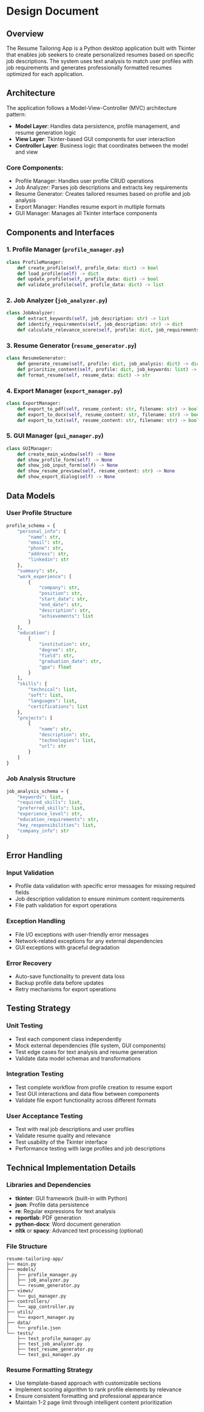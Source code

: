 # Design Document

## Overview

The Resume Tailoring App is a Python desktop application built with Tkinter that enables job seekers to create personalized resumes based on specific job descriptions. The system uses text analysis to match user profiles with job requirements and generates professionally formatted resumes optimized for each application.

## Architecture

The application follows a Model-View-Controller (MVC) architecture pattern:

- **Model Layer**: Handles data persistence, profile management, and resume generation logic
- **View Layer**: Tkinter-based GUI components for user interaction
- **Controller Layer**: Business logic that coordinates between the model and view

### Core Components:
- Profile Manager: Handles user profile CRUD operations
- Job Analyzer: Parses job descriptions and extracts key requirements
- Resume Generator: Creates tailored resumes based on profile and job analysis
- Export Manager: Handles resume export in multiple formats
- GUI Manager: Manages all Tkinter interface components

## Components and Interfaces

### 1. Profile Manager (`profile_manager.py`)
```python
class ProfileManager:
    def create_profile(self, profile_data: dict) -> bool
    def load_profile(self) -> dict
    def update_profile(self, profile_data: dict) -> bool
    def validate_profile(self, profile_data: dict) -> list
```

### 2. Job Analyzer (`job_analyzer.py`)
```python
class JobAnalyzer:
    def extract_keywords(self, job_description: str) -> list
    def identify_requirements(self, job_description: str) -> dict
    def calculate_relevance_score(self, profile: dict, job_requirements: dict) -> float
```

### 3. Resume Generator (`resume_generator.py`)
```python
class ResumeGenerator:
    def generate_resume(self, profile: dict, job_analysis: dict) -> dict
    def prioritize_content(self, profile: dict, job_keywords: list) -> dict
    def format_resume(self, resume_data: dict) -> str
```

### 4. Export Manager (`export_manager.py`)
```python
class ExportManager:
    def export_to_pdf(self, resume_content: str, filename: str) -> bool
    def export_to_docx(self, resume_content: str, filename: str) -> bool
    def export_to_txt(self, resume_content: str, filename: str) -> bool
```

### 5. GUI Manager (`gui_manager.py`)
```python
class GUIManager:
    def create_main_window(self) -> None
    def show_profile_form(self) -> None
    def show_job_input_form(self) -> None
    def show_resume_preview(self, resume_content: str) -> None
    def show_export_dialog(self) -> None
```

## Data Models

### User Profile Structure
```python
profile_schema = {
    "personal_info": {
        "name": str,
        "email": str,
        "phone": str,
        "address": str,
        "linkedin": str
    },
    "summary": str,
    "work_experience": [
        {
            "company": str,
            "position": str,
            "start_date": str,
            "end_date": str,
            "description": str,
            "achievements": list
        }
    ],
    "education": [
        {
            "institution": str,
            "degree": str,
            "field": str,
            "graduation_date": str,
            "gpa": float
        }
    ],
    "skills": {
        "technical": list,
        "soft": list,
        "languages": list,
        "certifications": list
    },
    "projects": [
        {
            "name": str,
            "description": str,
            "technologies": list,
            "url": str
        }
    ]
}
```

### Job Analysis Structure
```python
job_analysis_schema = {
    "keywords": list,
    "required_skills": list,
    "preferred_skills": list,
    "experience_level": str,
    "education_requirements": str,
    "key_responsibilities": list,
    "company_info": str
}
```

## Error Handling

### Input Validation
- Profile data validation with specific error messages for missing required fields
- Job description validation to ensure minimum content requirements
- File path validation for export operations

### Exception Handling
- File I/O exceptions with user-friendly error messages
- Network-related exceptions for any external dependencies
- GUI exceptions with graceful degradation

### Error Recovery
- Auto-save functionality to prevent data loss
- Backup profile data before updates
- Retry mechanisms for export operations

## Testing Strategy

### Unit Testing
- Test each component class independently
- Mock external dependencies (file system, GUI components)
- Test edge cases for text analysis and resume generation
- Validate data model schemas and transformations

### Integration Testing
- Test complete workflow from profile creation to resume export
- Test GUI interactions and data flow between components
- Validate file export functionality across different formats

### User Acceptance Testing
- Test with real job descriptions and user profiles
- Validate resume quality and relevance
- Test usability of the Tkinter interface
- Performance testing with large profiles and job descriptions

## Technical Implementation Details

### Libraries and Dependencies
- **tkinter**: GUI framework (built-in with Python)
- **json**: Profile data persistence
- **re**: Regular expressions for text analysis
- **reportlab**: PDF generation
- **python-docx**: Word document generation
- **nltk** or **spacy**: Advanced text processing (optional)

### File Structure
```
resume-tailoring-app/
├── main.py
├── models/
│   ├── profile_manager.py
│   ├── job_analyzer.py
│   └── resume_generator.py
├── views/
│   └── gui_manager.py
├── controllers/
│   └── app_controller.py
├── utils/
│   └── export_manager.py
├── data/
│   └── profile.json
└── tests/
    ├── test_profile_manager.py
    ├── test_job_analyzer.py
    ├── test_resume_generator.py
    └── test_gui_manager.py
```

### Resume Formatting Strategy
- Use template-based approach with customizable sections
- Implement scoring algorithm to rank profile elements by relevance
- Ensure consistent formatting and professional appearance
- Maintain 1-2 page limit through intelligent content prioritization
